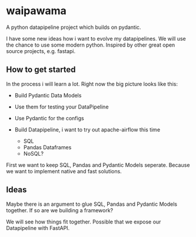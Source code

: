 # waipawama
A python datapipeline project which builds on pydantic.

I have some new ideas how i want to evolve my datapipelines.
We will use the chance to use some modern python. Inspired by other great open source projects, e.g. fastapi.

## How to get started
In the process i will learn a lot.
Right now the big picture looks like this:

- Build Pydantic Data Models
- Use them for testing your DataPipeline
- Use Pydantic for the configs

- Build Datapipeline, i want to try out apache-airflow this time
  - SQL
  - Pandas Dataframes
  - NoSQL?

First we want to keep SQL, Pandas and Pydantic Models seperate. Because we want to implement native and fast solutions.


## Ideas
Maybe there is an argument to glue SQL, Pandas and Pydantic Models together. If so are we building a framework?

We will see how things fit together. Possible that we expose our Datapipeline with FastAPI.